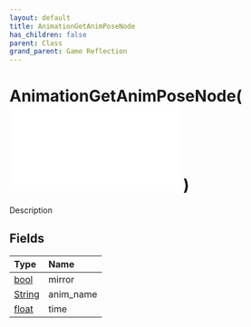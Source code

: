 ```yaml
---
layout: default
title: AnimationGetAnimPoseNode
has_children: false
parent: Class
grand_parent: Game Reflection
---
```

# AnimationGetAnimPoseNode( ![ AnimationEvalNode ](/game-reflection/classes/animation_eval_node.md) )
Description 

## Fields
| Type | Name |
|:-------------|:--------------|
| [bool](/game-reflection/components/bool.md) | mirror |
| [String](/game-reflection/components/string.md) | anim_name |
| [float](/game-reflection/components/float.md) | time |
